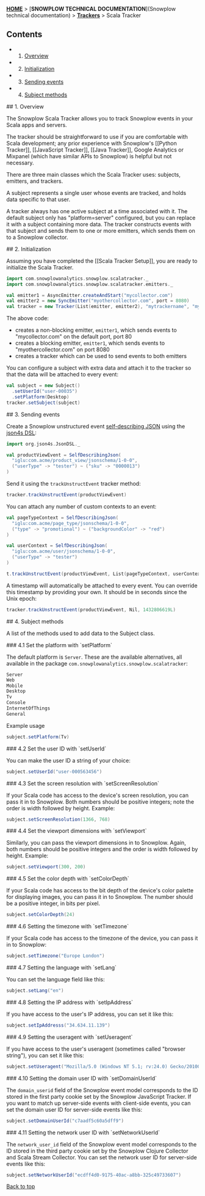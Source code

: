 <a name="top" />

[**HOME**](Home) > [**SNOWPLOW TECHNICAL DOCUMENTATION**](Snowplow technical documentation) > [**Trackers**](trackers) > Scala Tracker

## Contents

- 1. [Overview](#overview)  
- 2. [Initialization](#init)
- 3. [Sending events](#events)
- 4. [Subject methods](#subject)

<a name="overview" />
## 1. Overview

The Snowplow Scala Tracker allows you to track Snowplow events in your Scala apps and servers.

The tracker should be straightforward to use if you are comfortable with Scala development; any prior experience with Snowplow's [[Python Tracker]], [[JavaScript Tracker]], [[Java Tracker]], Google Analytics or Mixpanel (which have similar APIs to Snowplow) is helpful but not necessary.

There are three main classes which the Scala Tracker uses: subjects, emitters, and trackers.

A subject represents a single user whose events are tracked, and holds data specific to that user.

A tracker always has one active subject at a time associated with it. The default subject only has "platform=server" configured, but you can replace it with a subject containing more data. The tracker constructs events with that subject and sends them to one or more emitters, which sends them on to a Snowplow collector.

<a name="init" />
## 2. Initialization

Assuming you have completed the [[Scala Tracker Setup]], you are ready to initialize the Scala Tracker.

```scala
import com.snowplowanalytics.snowplow.scalatracker._
import com.snowplowanalytics.snowplow.scalatracker.emitters._

val emitter1 = AsyncEmitter.createAndStart("mycollector.com")
val emitter2 = new SyncEmitter("myothercollector.com", port = 8080)
val tracker = new Tracker(List(emitter, emitter2), "mytrackername", "myapplicationid")
```

The above code:

* creates a non-blocking emitter, `emitter1`, which sends events to "mycollector.com" on the default port, port 80
* creates a blocking emitter, `emitter1`, which sends events to "myothercollector.com" on port 8080
* creates a tracker which can be used to send events to both emitters

You can configure a subject with extra data and attach it to the tracker so that the data will be attached to every event:

```scala
val subject = new Subject()
  .setUserId("user-00035")
  .setPlatform(Desktop)
tracker.setSubject(subject)
```

<a name="events" />
## 3. Sending events

Create a Snowplow unstructured event [self-describing JSON][self-describing-jsons] using the [json4s DSL][json4s-dsl]:

```scala
import org.json4s.JsonDSL._

val productViewEvent = SelfDescribingJson(
  "iglu:com.acme/product_view/jsonschema/1-0-0",
  ("userType" -> "tester") ~ ("sku" -> "0000013")
)
```

Send it using the `trackUnstructEvent` tracker method:

```scala
tracker.trackUnstructEvent(productViewEvent)
```

You can attach any number of custom contexts to an event:

```scala
val pageTypeContext = SelfDescribingJson(
  "iglu:com.acme/page_type/jsonschema/1-0-0",
  ("type" -> "promotional") ~ ("backgroundColor" -> "red")
)

val userContext = SelfDescribingJson(
  "iglu:com.acme/user/jsonschema/1-0-0",
  ("userType" -> "tester")
)

t.trackUnstructEvent(productViewEvent, List(pageTypeContext, userContext))
```

A timestamp will automatically be attached to every event. You can override this timestamp by providing your own. It should be in seconds since the Unix epoch:

```scala
tracker.trackUnstructEvent(productViewEvent, Nil, 1432806619L)
```

<a name="subject" />
## 4. Subject methods

A list of the methods used to add data to the Subject class.

<a name="set-platform" />
### 4.1 Set the platform with `setPlatform`

The default platform is `Server`. These are the available alternatives, all available in the package `com.snowplowanalytics.snowplow.scalatracker`:

```scala
Server
Web
Mobile
Desktop
Tv
Console
InternetOfThings
General
```

Example usage

```scala
subject.setPlatform(Tv)
```

<a name="set-user-id" />
### 4.2 Set the user ID with `setUserId`

You can make the user ID a string of your choice:

```scala
subject.setUserId("user-000563456")
```

<a name="set-screen-resolution" />
### 4.3 Set the screen resolution with `setScreenResolution`

If your Scala code has access to the device's screen resolution, you can pass it in to Snowplow. Both numbers should be positive integers; note the order is width followed by height. Example:

```scala
subject.setScreenResolution(1366, 768)
```

<a name="set-viewport" />
### 4.4 Set the viewport dimensions with `setViewport`

Similarly, you can pass the viewport dimensions in to Snowplow. Again, both numbers should be positive integers and the order is width followed by height. Example:

```scala
subject.setViewport(300, 200)
```

<a name="set-color-depth" />
### 4.5 Set the color depth with `setColorDepth`

If your Scala code has access to the bit depth of the device's color palette for displaying images, you can pass it in to Snowplow. The number should be a positive integer, in bits per pixel.

```scala
subject.setColorDepth(24)
```

<a name="set-timezone" />
### 4.6 Setting the timezone with `setTimezone`

If your Scala code has access to the timezone of the device, you can pass it in to Snowplow:

```scala
subject.setTimezone("Europe London")
```

<a name="set-language" />
### 4.7 Setting the language with `setLang`

You can set the language field like this:

```scala
subject.setLang("en")
```

<a name="set-ip-address" />
### 4.8 Setting the IP address with `setIpAddress`

If you have access to the user's IP address, you can set it like this:

```scala
subject.setIpAddresss("34.634.11.139")
```

<a name="set-useragent" />
### 4.9 Setting the useragent with `setUseragent`

If you have access to the user's useragent (sometimes called "browser string"), you can set it like this:

```scala
subject.setUseragent("Mozilla/5.0 (Windows NT 5.1; rv:24.0) Gecko/20100101 Firefox/24.0")
```

<a name="set-domain-user-id" />
### 4.10 Setting the domain user ID with `setDomainUserId`

The `domain_userid` field of the Snowplow event model corresponds to the ID stored in the first party cookie set by the Snowplow JavaScript Tracker. If you want to match up server-side events with client-side events, you can set the domain user ID for server-side events like this:

```scala
subject.setDomainUserId("c7aadf5c60a5dff9")
```

<a name="set-network-user-id" />
### 4.11 Setting the network user ID with `setNetworkUserId`

The `network_user_id` field of the Snowplow event model corresponds to the ID stored in the third party cookie set by the Snowplow Clojure Collector and Scala Stream Collector. You can set the network user ID for server-side events like this:

```scala
subject.setNetworkUserId("ecdff4d0-9175-40ac-a8bb-325c49733607")
```

[Back to top](#top)

[json4s]: https://github.com/json4s/json4s
[json4s-dsl]: https://github.com/json4s/json4s#dsl-rules

[self-describing-jsons]: https://github.com/snowplow/iglu/wiki/Self-describing-JSONs
